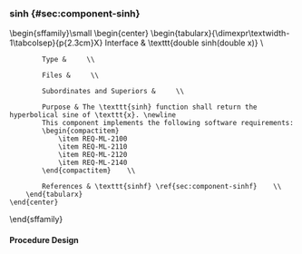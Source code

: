 ### sinh  {#sec:component-sinh}

\begin{sffamily}\small
	\begin{center}
		\begin{tabularx}{\dimexpr\textwidth-1\tabcolsep}{p{2.3cm}X}
			Interface       & \texttt{double sinh(double x)} \\ 
			
			Type &     \\ 
			
			Files &     \\ 
			
			Subordinates and Superiors &     \\ 
			
			Purpose & The \texttt{sinh} function shall return the hyperbolical sine of \texttt{x}. \newline
			This component implements the following software requirements:
			\begin{compactitem}
				\item REQ-ML-2100
				\item REQ-ML-2110
				\item REQ-ML-2120
				\item REQ-ML-2140
			\end{compactitem}    \\ 
			
			References & \texttt{sinhf} \ref{sec:component-sinhf}    \\ 
		\end{tabularx}
	\end{center}
\end{sffamily}

#### Procedure Design
